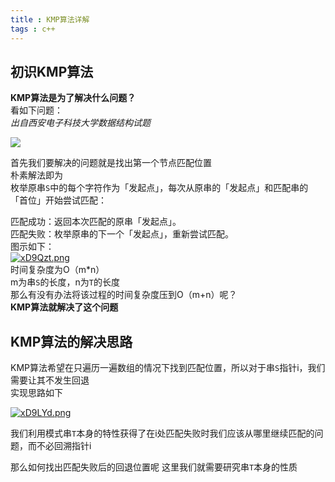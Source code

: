 ```yaml
---
title : KMP算法详解
tags : c++
---
```

## 初识KMP算法
**KMP算法是为了解决什么问题？**  
看如下问题：  
*出自西安电子科技大学数据结构试题*  

![](https://p.ananas.chaoxing.com/star3/origin/064918997485202c9f7a5687c7e267a3.png)  

首先我们要解决的问题就是找出第一个节点匹配位置  
朴素解法即为  
枚举原串`S`中的每个字符作为「发起点」，每次从原串的「发起点」和匹配串的「首位」开始尝试匹配：

匹配成功：返回本次匹配的原串「发起点」。  
匹配失败：枚举原串的下一个「发起点」，重新尝试匹配。  
图示如下：  
[![xD9Qzt.png](https://s1.ax1x.com/2022/10/17/xD9Qzt.png)](https://imgse.com/i/xD9Qzt)  
时间复杂度为O（m*n）  
m为串`S`的长度，n为`T`的长度  
那么有没有办法将该过程的时间复杂度压到O（m+n）呢？  
**KMP算法就解决了这个问题**
## KMP算法的解决思路  
KMP算法希望在只遍历一遍数组的情况下找到匹配位置，所以对于串`S`指针i，我们需要让其不发生回退  
实现思路如下

[![xD9LYd.png](https://s1.ax1x.com/2022/10/17/xD9LYd.png)](https://imgse.com/i/xD9LYd)  

我们利用模式串`T`本身的特性获得了在i处匹配失败时我们应该从哪里继续匹配的问题，而不必回溯指针i

那么如何找出匹配失败后的回退位置呢
这里我们就需要研究串`T`本身的性质